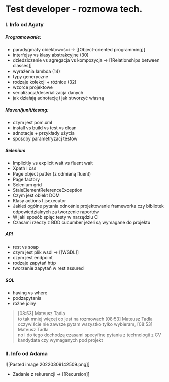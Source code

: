 # Test developer - rozmowa tech.

### I. Info od Agaty
##### Programowanie: 
- paradygmaty obiektowości -> [[Object-oriented programming]]
- interfejsy vs klasy abstrakcyjne (30) 
- dziedziczenie vs agregacja vs kompozycja -> [[Relationships between classes]]
- wyrażenia lambda (14) 
- typy generyczne 
- rodzaje kolekcji + różnice (32) 
- wzorce projektowe 
- serializacja/deserializacja danych 
- jak działają adnotację i jak stworzyć własną 
 
##### Maven/junit/testng: 
- czym jest pom.xml
- install vs build vs test vs clean 
- adnotacje + przykłady użycia 
- sposoby parametryzacj testów 

##### Selenium 
- Implicitly vs explicit wait vs fluent wait  
- Xpath I css  
- Page object patter (z odmianą fluent)  
- Page factory  
- Selenium grid  
- StaleElementReferenceException  
- Czym jest obiekt DOM  
- Klasy actions I jsexecutor  
- Jakieś ogólne pytania odnośnie projektowanie frameworka czy bibliotek odpowiedzialnych za tworzenie raportów  
- W jaki sposób spiąc testy w narzędziu CI  
- Czasami rzeczy z BDD cucumber jeżeli są wymagane do projektu  

##### API 
- rest vs soap 
- czym jest plik wsdl  -> [[WSDL]]
- czym jest endpoint 
- rodzaje zapytań http 
- tworzenie zapytań w rest assured 

##### SQL 
- having vs where 
- podzapytania 
- różne joiny 

> [08:53] Mateusz Tadla  
to tak mniej więcej co jest na rozmowach 
[08:53] Mateusz Tadla  
oczywiście nie zawsze pytam wszystko tylko wybieram, 
[08:53] Mateusz Tadla  
no i do tego dochodzą czasami specyfine pytania z technologii z CV kandydata czy wymaganych pod projekt

### II. Info od Adama
![[Pasted image 20220309142509.png]]
* Zadanie z rekurencji -> [[Recursion]]
